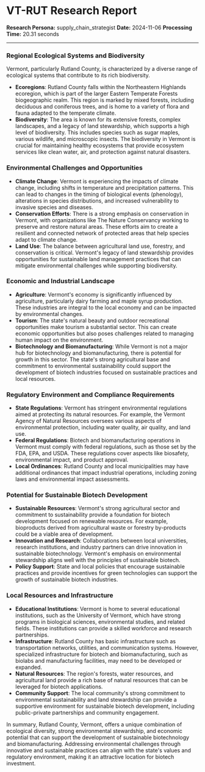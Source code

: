 # VT-RUT Research Report

**Research Persona:** supply_chain_strategist
**Date:** 2024-11-06
**Processing Time:** 20.31 seconds

---

### Regional Ecological Systems and Biodiversity

Vermont, particularly Rutland County, is characterized by a diverse range of ecological systems that contribute to its rich biodiversity.

- **Ecoregions**: Rutland County falls within the Northeastern Highlands ecoregion, which is part of the larger Eastern Temperate Forests biogeographic realm. This region is marked by mixed forests, including deciduous and coniferous trees, and is home to a variety of flora and fauna adapted to the temperate climate.
- **Biodiversity**: The area is known for its extensive forests, complex landscapes, and a legacy of land stewardship, which supports a high level of biodiversity. This includes species such as sugar maples, various wildlife, and microscopic insects. The biodiversity in Vermont is crucial for maintaining healthy ecosystems that provide ecosystem services like clean water, air, and protection against natural disasters.

### Environmental Challenges and Opportunities

- **Climate Change**: Vermont is experiencing the impacts of climate change, including shifts in temperature and precipitation patterns. This can lead to changes in the timing of biological events (phenology), alterations in species distributions, and increased vulnerability to invasive species and diseases.
- **Conservation Efforts**: There is a strong emphasis on conservation in Vermont, with organizations like The Nature Conservancy working to preserve and restore natural areas. These efforts aim to create a resilient and connected network of protected areas that help species adapt to climate change.
- **Land Use**: The balance between agricultural land use, forestry, and conservation is critical. Vermont's legacy of land stewardship provides opportunities for sustainable land management practices that can mitigate environmental challenges while supporting biodiversity.

### Economic and Industrial Landscape

- **Agriculture**: Vermont's economy is significantly influenced by agriculture, particularly dairy farming and maple syrup production. These industries are integral to the local economy and can be impacted by environmental changes.
- **Tourism**: The state's natural beauty and outdoor recreational opportunities make tourism a substantial sector. This can create economic opportunities but also poses challenges related to managing human impact on the environment.
- **Biotechnology and Biomanufacturing**: While Vermont is not a major hub for biotechnology and biomanufacturing, there is potential for growth in this sector. The state's strong agricultural base and commitment to environmental sustainability could support the development of biotech industries focused on sustainable practices and local resources.

### Regulatory Environment and Compliance Requirements

- **State Regulations**: Vermont has stringent environmental regulations aimed at protecting its natural resources. For example, the Vermont Agency of Natural Resources oversees various aspects of environmental protection, including water quality, air quality, and land use.
- **Federal Regulations**: Biotech and biomanufacturing operations in Vermont must comply with federal regulations, such as those set by the FDA, EPA, and USDA. These regulations cover aspects like biosafety, environmental impact, and product approval.
- **Local Ordinances**: Rutland County and local municipalities may have additional ordinances that impact industrial operations, including zoning laws and environmental impact assessments.

### Potential for Sustainable Biotech Development

- **Sustainable Resources**: Vermont's strong agricultural sector and commitment to sustainability provide a foundation for biotech development focused on renewable resources. For example, bioproducts derived from agricultural waste or forestry by-products could be a viable area of development.
- **Innovation and Research**: Collaborations between local universities, research institutions, and industry partners can drive innovation in sustainable biotechnology. Vermont's emphasis on environmental stewardship aligns well with the principles of sustainable biotech.
- **Policy Support**: State and local policies that encourage sustainable practices and provide incentives for green technologies can support the growth of sustainable biotech industries.

### Local Resources and Infrastructure

- **Educational Institutions**: Vermont is home to several educational institutions, such as the University of Vermont, which have strong programs in biological sciences, environmental studies, and related fields. These institutions can provide a skilled workforce and research partnerships.
- **Infrastructure**: Rutland County has basic infrastructure such as transportation networks, utilities, and communication systems. However, specialized infrastructure for biotech and biomanufacturing, such as biolabs and manufacturing facilities, may need to be developed or expanded.
- **Natural Resources**: The region's forests, water resources, and agricultural land provide a rich base of natural resources that can be leveraged for biotech applications.
- **Community Support**: The local community's strong commitment to environmental sustainability and land stewardship can provide a supportive environment for sustainable biotech development, including public-private partnerships and community engagement.

In summary, Rutland County, Vermont, offers a unique combination of ecological diversity, strong environmental stewardship, and economic potential that can support the development of sustainable biotechnology and biomanufacturing. Addressing environmental challenges through innovative and sustainable practices can align with the state's values and regulatory environment, making it an attractive location for biotech investment.